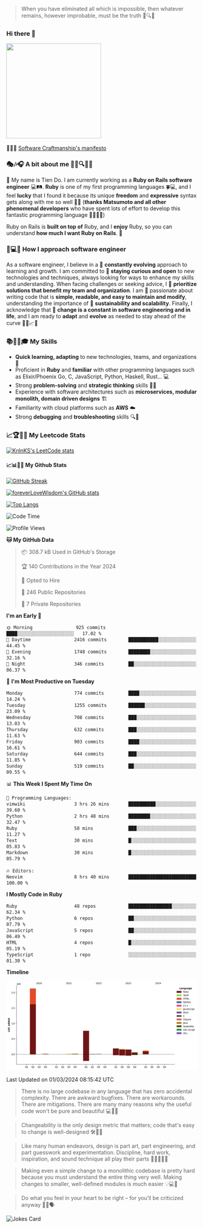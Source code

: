 > When you have eliminated all which is impossible, then whatever remains, however improbable, must be the truth 🤔🔍💡
### Hi there 👋

<!--
**foreverLoveWisdom/foreverLoveWisdom** is a ✨ _special_ ✨ repository because its `README.md` (this file) appears on your GitHub profile.

Here are some ideas to get you started:

- 🔭 I’m currently working on ...
- 🌱 I’m currently learning ...
- 👯 I’m looking to collaborate on ...
- 🤔 I’m looking for help with ...
- 💬 Ask me about ...
- 📫 How to reach me: ...
- 😄 Pronouns: ...
- ⚡ Fun fact: ...
-->

<img src="https://codecondo.com/wp-content/uploads/2017/09/railslogo.png" width="250" height="250">

 📜🔨🌟 [Software Craftmanship's manifesto](http://manifesto.softwarecraftsmanship.org/)

### 🎭🎶🎧 A bit about me 🕵️‍♀️🔍🕵️‍♂️
👋 My name is Tien Do. I am currently working as a **Ruby on Rails software engineer** 💻🛤️. **Ruby** is one of my first programming languages 🍀💻, and I feel **lucky** that I found it because its unique **freedom** and **expressive** syntax gets along with me so well 🤗💬 (**thanks Matsumoto and all other phenomenal developers** who have spent lots of effort to develop this fantastic programming language 🙏👨‍💻🌟)

Ruby on Rails is **built on top of** Ruby, and I **enjoy** Ruby, so you can understand **how much I want Ruby on Rails**. 🤩

### 🤔💻🔨 How I approach software engineer
As a software engineer, I believe in a 🔄 **constantly evolving** approach to learning and growth. I am committed to 🤔 **staying curious and open** to new technologies and techniques, always looking for ways to enhance my skills and understanding. When facing challenges or seeking advice, I 👥  **prioritize solutions that benefit my team and organization**. I am 🎉 passionate about writing code that is **simple, readable, and easy to maintain and modify**, understanding the importance of 🌱 **sustainability and scalability**. Finally, I acknowledge that 🌊 **change is a constant in software engineering and in life**, and I am ready to **adapt** and **evolve** as needed to stay ahead of the curve 🏃‍♂️📈🔄

### 📚🧑‍💻🎓 My Skills
- **Quick learning, adapting** to new technologies, teams, and organizations 🚀
- Proficient in **Ruby** and **familiar** with other programming languages such as Elixir/Phoenix Go, C, JavaScript, Python, Haskell, Rust... 💻
- Strong **problem-solving** and **strategic thinking** skills 🤔💡
- Experience with software architectures such as **microservices, modular monolith, domain driven designs** 🏗️
- Familiarity with cloud platforms such as **AWS** ☁️ 
- Strong **debugging** and **troubleshooting** skills 🔍🐞


### 📈🏆🧑‍💻 My Leetcode Stats
[![KnlnKS's LeetCode stats](https://leetcode-stats-six.vercel.app/?username=foreverLoveWisdom&theme=dark)](https://github.com/KnlnKS/leetcode-stats)

#### 📈📊👨‍💻  My Github Stats

[![GitHub Streak](https://github-readme-streak-stats.herokuapp.com/?user=foreverLoveWisdom&theme=dracula)](https://git.io/streak-stats)
&nbsp;
&nbsp;

[![foreverLoveWisdom's GitHub stats](https://github-readme-stats.vercel.app/api?username=foreverLoveWisdom&show_icons=true&theme=react&count_private=true)](https://github.com/anuraghazra/github-readme-stats)

[![Top Langs](https://github-readme-stats.vercel.app/api/top-langs/?username=foreverLoveWisdom&show_icons=true&theme=vue-dark)](https://github.com/anuraghazra/github-readme-stats)

<!--START_SECTION:waka-->
![Code Time](http://img.shields.io/badge/Code%20Time-2%2C687%20hrs%2023%20mins-blue)

![Profile Views](http://img.shields.io/badge/Profile%20Views-0-blue)

**🐱 My GitHub Data** 

> 📦 308.7 kB Used in GitHub's Storage 
 > 
> 🏆 140 Contributions in the Year 2024
 > 
> 💼 Opted to Hire
 > 
> 📜 246 Public Repositories 
 > 
> 🔑 7 Private Repositories 
 > 
**I'm an Early 🐤** 

```text
🌞 Morning                925 commits         ████░░░░░░░░░░░░░░░░░░░░░   17.02 % 
🌆 Daytime                2416 commits        ███████████░░░░░░░░░░░░░░   44.45 % 
🌃 Evening                1748 commits        ████████░░░░░░░░░░░░░░░░░   32.16 % 
🌙 Night                  346 commits         ██░░░░░░░░░░░░░░░░░░░░░░░   06.37 % 
```
📅 **I'm Most Productive on Tuesday** 

```text
Monday                   774 commits         ████░░░░░░░░░░░░░░░░░░░░░   14.24 % 
Tuesday                  1255 commits        ██████░░░░░░░░░░░░░░░░░░░   23.09 % 
Wednesday                708 commits         ███░░░░░░░░░░░░░░░░░░░░░░   13.03 % 
Thursday                 632 commits         ███░░░░░░░░░░░░░░░░░░░░░░   11.63 % 
Friday                   903 commits         ████░░░░░░░░░░░░░░░░░░░░░   16.61 % 
Saturday                 644 commits         ███░░░░░░░░░░░░░░░░░░░░░░   11.85 % 
Sunday                   519 commits         ██░░░░░░░░░░░░░░░░░░░░░░░   09.55 % 
```


📊 **This Week I Spent My Time On** 

```text
💬 Programming Languages: 
vimwiki                  3 hrs 26 mins       ██████████░░░░░░░░░░░░░░░   39.60 % 
Python                   2 hrs 48 mins       ████████░░░░░░░░░░░░░░░░░   32.47 % 
Ruby                     58 mins             ███░░░░░░░░░░░░░░░░░░░░░░   11.27 % 
Text                     30 mins             █░░░░░░░░░░░░░░░░░░░░░░░░   05.83 % 
Markdown                 30 mins             █░░░░░░░░░░░░░░░░░░░░░░░░   05.79 % 

🔥 Editors: 
Neovim                   8 hrs 40 mins       █████████████████████████   100.00 % 
```

**I Mostly Code in Ruby** 

```text
Ruby                     48 repos            ████████████████░░░░░░░░░   62.34 % 
Python                   6 repos             ██░░░░░░░░░░░░░░░░░░░░░░░   07.79 % 
JavaScript               5 repos             ██░░░░░░░░░░░░░░░░░░░░░░░   06.49 % 
HTML                     4 repos             █░░░░░░░░░░░░░░░░░░░░░░░░   05.19 % 
TypeScript               1 repo              ░░░░░░░░░░░░░░░░░░░░░░░░░   01.30 % 
```



**Timeline**

![Lines of Code chart](https://raw.githubusercontent.com/foreverLoveWisdom/foreverLoveWisdom/main/assets/bar_graph.png)


 Last Updated on 01/03/2024 08:15:42 UTC
<!--END_SECTION:waka-->


> There is no large codebase in any language that has zero accidental complexity. There are awkward bugfixes. There are workarounds. There are mitigations.
> There are many many reasons why the useful code won't be pure and beautiful 💻🐞🤔

> Changeability is the only design metric that matters; code that's easy to change is well-designed 🛠️🔄🎨

> Like many human endeavors, design is part art, part engineering, and part guesswork and experimentation. Discipline, hard work, inspiration, and sound technique all play their parts 🎨🧑‍💻🔬🧪

> Mak­ing even a sim­ple change to a mono­lith­ic code­base is pret­ty hard because you must under­stand the entire thing very well. Mak­ing changes to small­er, well-defined mod­ules is much easier 💡💻🤔
 
 > Do what you feel in your heart to be right – for you’ll be criticized anyway 💖🙏🗣️ 
 
![Jokes Card](https://readme-jokes.vercel.app/api)
